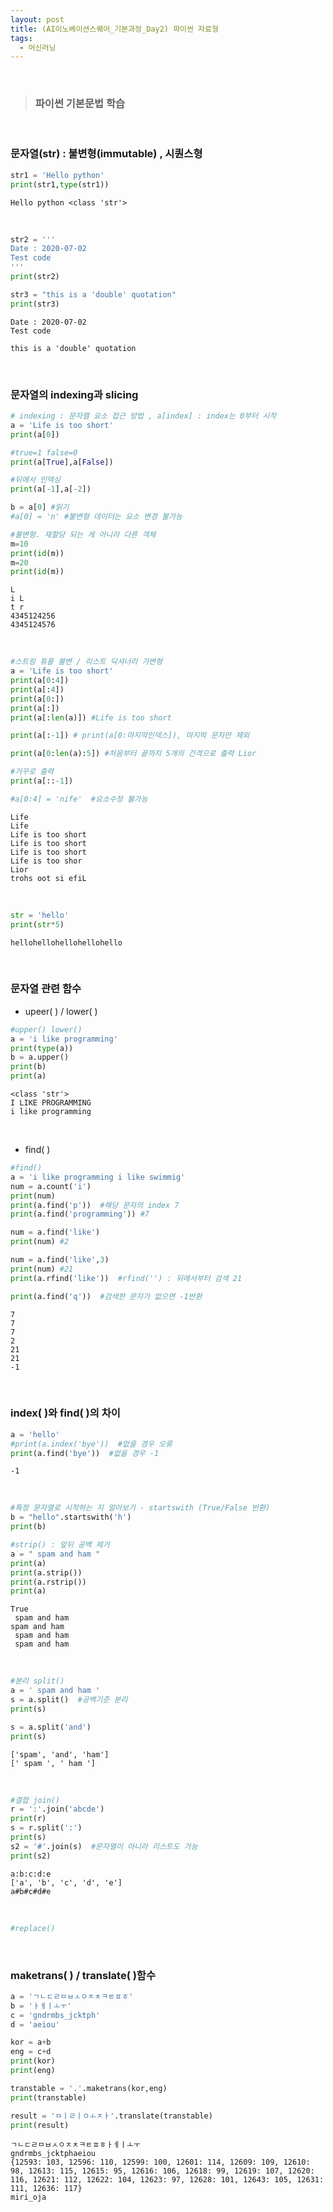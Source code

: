 ```yaml
---
layout: post
title: (AI이노베이션스퀘어_기본과정_Day2) 파이썬 자료형
tags:
  - 머신러닝
---
```


<br>

> ### 파이썬 기본문법 학습 

<br>

### 문자열(str) : 불변형(immutable) , 시퀀스형

```python
str1 = 'Hello python'
print(str1,type(str1))
```

```
Hello python <class 'str'>
```

<br>

```python
str2 = '''
Date : 2020-07-02
Test code
'''
print(str2)

str3 = "this is a 'double' quotation"
print(str3)
```

```
Date : 2020-07-02
Test code

this is a 'double' quotation
```

<br>

### 문자열의 indexing과 slicing

```python
# indexing : 문자열 요소 접근 방법 , a[index] : index는 0부터 시작
a = 'Life is too short'
print(a[0])

#true=1 false=0
print(a[True],a[False])

#뒤에서 인덱싱
print(a[-1],a[-2])

b = a[0] #읽기
#a[0] = 'n' #불변형 데이터는 요소 변경 불가능

#불변형. 재할당 되는 게 아니라 다른 객체
m=10
print(id(m))
m=20
print(id(m))
```

```
L
i L
t r
4345124256
4345124576
```

<br>

```python
#스트링 튜플 불변 / 리스트 딕셔너리 가변형
a = 'Life is too short'
print(a[0:4])
print(a[:4])
print(a[0:])
print(a[:])
print(a[:len(a)]) #Life is too short

print(a[:-1]) # print(a[0:마지막인덱스]), 마지막 문자만 제외

print(a[0:len(a):5]) #처음부터 끝까지 5개의 간격으로 출력 Lior

#거꾸로 출력
print(a[::-1])

#a[0:4] = 'nife'  #요소수정 불가능
```

```
Life
Life
Life is too short
Life is too short
Life is too short
Life is too shor
Lior
trohs oot si efiL
```

<br>

```python
str = 'hello'
print(str*5)
```

```
hellohellohellohellohello
```

<br>

### 문자열 관련 함수

- upeer( ) / lower( ) 

```python
#upper() lower()
a = 'i like programming'
print(type(a))
b = a.upper()
print(b)
print(a)
```

```
<class 'str'>
I LIKE PROGRAMMING
i like programming
```

<br>

- find( )

```python
#find()
a = 'i like programming i like swimmig'
num = a.count('i')
print(num)
print(a.find('p'))  #해당 문자의 index 7
print(a.find('programming')) #7

num = a.find('like') 
print(num) #2

num = a.find('like',3)
print(num) #21
print(a.rfind('like'))  #rfind('') : 뒤에서부터 검색 21

print(a.find('q'))  #검색한 문자가 없으면 -1반환
```

```
7
7
7
2
21
21
-1
```

<br>

### index( )와 find( )의 차이

```python
a = 'hello'
#print(a.index('bye'))  #없을 경우 오류
print(a.find('bye'))  #없을 경우 -1
```

```
-1
```

<br>

```python
#특정 문자열로 시작하는 지 알아보기 - startswith (True/False 반환)
b = "hello".startswith('h')
print(b)

#strip() : 앞뒤 공백 제거
a = " spam and ham "
print(a)
print(a.strip())
print(a.rstrip())
print(a) 

```

```
True
 spam and ham 
spam and ham
 spam and ham
 spam and ham 

```

<br>

```python
#분리 split()
a = ' spam and ham '
s = a.split()  #공백기준 분리
print(s)

s = a.split('and')
print(s)

```

```
['spam', 'and', 'ham']
[' spam ', ' ham ']

```

<br>

```python
#결합 join()
r = ':'.join('abcde')
print(r)
s = r.split(':')
print(s)
s2 = '#'.join(s)  #문자열이 아니라 리스트도 가능
print(s2)

```

```
a:b:c:d:e
['a', 'b', 'c', 'd', 'e']
a#b#c#d#e

```

<br>

```python
#replace() 

```

<br>

### maketrans( ) / translate( )함수  

```python
a = 'ㄱㄴㄷㄹㅁㅂㅅㅇㅈㅊㅋㅌㅍㅎ'
b = 'ㅏㅔㅣㅗㅜ'
c = 'gndrmbs_jcktph'
d = 'aeiou'

kor = a+b
eng = c+d
print(kor)
print(eng)

transtable = '.'.maketrans(kor,eng)
print(transtable)

result = 'ㅁㅣㄹㅣㅇㅗㅈㅏ'.translate(transtable)
print(result)

```

```
ㄱㄴㄷㄹㅁㅂㅅㅇㅈㅊㅋㅌㅍㅎㅏㅔㅣㅗㅜ
gndrmbs_jcktphaeiou
{12593: 103, 12596: 110, 12599: 100, 12601: 114, 12609: 109, 12610: 98, 12613: 115, 12615: 95, 12616: 106, 12618: 99, 12619: 107, 12620: 116, 12621: 112, 12622: 104, 12623: 97, 12628: 101, 12643: 105, 12631: 111, 12636: 117}
miri_oja

```

<br>